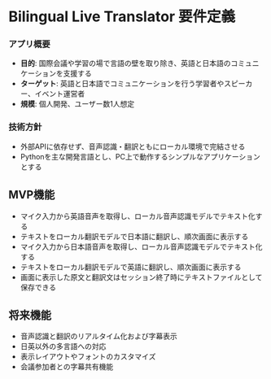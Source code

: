 # Bilingual Live Translator 要件定義

### アプリ概要
- **目的**: 国際会議や学習の場で言語の壁を取り除き、英語と日本語のコミュニケーションを支援する
- **ターゲット**: 英語と日本語でコミュニケーションを行う学習者やスピーカー、イベント運営者
- **規模**: 個人開発、ユーザー数1人想定

### 技術方針
- 外部APIに依存せず、音声認識・翻訳ともにローカル環境で完結させる
- Pythonを主な開発言語とし、PC上で動作するシンプルなアプリケーションとする

## MVP機能
- マイク入力から英語音声を取得し、ローカル音声認識モデルでテキスト化する
- テキストをローカル翻訳モデルで日本語に翻訳し、順次画面に表示する
- マイク入力から日本語音声を取得し、ローカル音声認識モデルでテキスト化する
- テキストをローカル翻訳モデルで英語に翻訳し、順次画面に表示する
- 画面に表示した原文と翻訳文はセッション終了時にテキストファイルとして保存できる

## 将来機能
- 音声認識と翻訳のリアルタイム化および字幕表示
- 日英以外の多言語への対応
- 表示レイアウトやフォントのカスタマイズ
- 会議参加者との字幕共有機能
